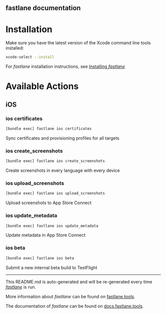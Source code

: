 fastlane documentation
----

# Installation

Make sure you have the latest version of the Xcode command line tools installed:

```sh
xcode-select --install
```

For _fastlane_ installation instructions, see [Installing _fastlane_](https://docs.fastlane.tools/#installing-fastlane)

# Available Actions

## iOS

### ios certificates

```sh
[bundle exec] fastlane ios certificates
```

Sync certificates and provisioning profiles for all targets

### ios create_screenshots

```sh
[bundle exec] fastlane ios create_screenshots
```

Create screenshots in every language with every device

### ios upload_screenshots

```sh
[bundle exec] fastlane ios upload_screenshots
```

Upload screenshots to App Store Connect

### ios update_metadata

```sh
[bundle exec] fastlane ios update_metadata
```

Update metadata in App Store Connect

### ios beta

```sh
[bundle exec] fastlane ios beta
```

Submit a new internal beta build to TestFlight

----

This README.md is auto-generated and will be re-generated every time [_fastlane_](https://fastlane.tools) is run.

More information about _fastlane_ can be found on [fastlane.tools](https://fastlane.tools).

The documentation of _fastlane_ can be found on [docs.fastlane.tools](https://docs.fastlane.tools).
